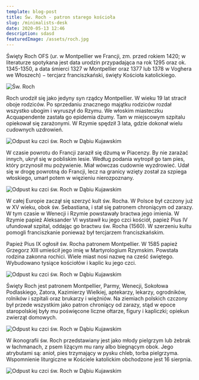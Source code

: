 ```yaml
---
template: blog-post
title: Św. Roch - patron starego kościoła
slug: /minimalists-desk
date: 2020-05-13 12:46
description: sdasd
featuredImage: /assets/roch.jpg
---
```


Święty Roch OFS (ur. w Montpellier we Francji, zm. przed rokiem 1420; w literaturze spotykana jest data urodzin przypadająca na rok 1295 oraz ok. 1345-1350, a data śmierci 1327 w Montpellier oraz 1377 lub 1378 w Voghera we Włoszech) − tercjarz franciszkański, święty Kościoła katolickiego.

![Św. Roch](/assets/roch2.jpg)

Roch urodził się jako jedyny syn rządcy Montpellier. W wieku 19 lat stracił oboje rodziców. Po sprzedaniu znacznego majątku rodziców rozdał wszystko ubogim i wyruszył do Rzymu. We włoskim miasteczku Acquapendente zastała go epidemia dżumy. Tam w miejscowym szpitalu opiekował się zarażonymi. W Rzymie spędził 3 lata, gdzie dokonał wielu cudownych uzdrowień.

![Odpust ku czci św. Roch w Dąbiu Kujawskim](/assets/d.jpg)

W czasie powrotu do Francji zaraził się dżumą w Piacenzy. By nie zarażać innych, ukrył się w pobliskim lesie. Według podania wytropił go tam pies, który przynosił mu pożywienie. Miał wówczas cudownie wyzdrowieć. Udał się w drogę powrotną do Francji, lecz na granicy wzięty został za szpiega włoskiego, umarł potem w więzieniu nierozpoznany.

![Odpust ku czci św. Roch w Dąbiu Kujawskim](/assets/e.jpg)

W całej Europie zaczął się szerzyć kult św. Rocha. W Polsce był czczony już w XV wieku, obok św. Sebastiana, i stał się patronem chroniącym od zarazy. W tym czasie w Wenecji i Rzymie powstawały bractwa jego imienia. W Rzymie papież Aleksander VI wystawił ku jego czci kościół, papież Pius IV ufundował szpital, oddając go bractwu św. Rocha (1560). W szerzeniu kultu pomogli franciszkanie ponieważ był tercjarzem franciszkańskim.

Papież Pius IX ogłosił św. Rocha patronem Montpellier. W 1585 papież Grzegorz XIII umieścił jego imię w Martyrologium Rzymskim. Powstała rodzina zakonna rochici. Wiele miast nosi nazwę na cześć świętego. Wybudowano tysiące kościołów i kaplic ku jego czci.

![Odpust ku czci św. Roch w Dąbiu Kujawskim](/assets/f.jpg)

Święty Roch jest patronem Montpellier, Parmy, Wenecji, Sokołowa Podlaskiego, Zatora, Kazimierzy Wielkiej, aptekarzy, lekarzy, ogrodników, rolników i szpitali oraz brukarzy i więźniów. Na ziemiach polskich czczony był przede wszystkim jako patron chroniący od zarazy, stąd w epoce staropolskiej były mu poświęcone liczne ołtarze, figury i kapliczki; opiekun zwierząt domowych.

![Odpust ku czci św. Roch w Dąbiu Kujawskim](/assets/g.jpg)

W ikonografii św. Roch przedstawiany jest jako młody pielgrzym lub żebrak w łachmanach, z psem liżącym mu rany albo biegnącym obok. Jego atrybutami są: anioł, pies trzymający w pysku chleb, torba pielgrzyma. Wspomnienie liturgiczne w Kościele katolickim obchodzone jest 16 sierpnia.

![Odpust ku czci św. Roch w Dąbiu Kujawskim](/assets/h.jpg)
